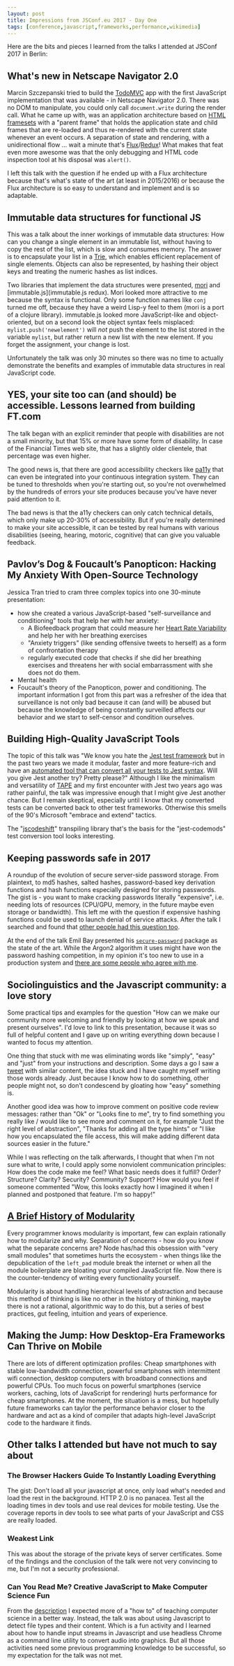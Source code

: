 ```yaml
---
layout: post
title: Impressions from JSConf.eu 2017 - Day One
tags: [conference,javascript,frameworks,performance,wikimedia]
---
```

Here are the bits and pieces I learned from the talks I attended at JSConf 2017 in Berlin:

## What's new in Netscape Navigator 2.0
Marcin Szczepanski tried to build the [TodoMVC](http://todomvc.com) app with the first JavaScript implementation that was available - in Netscape Navigator 2.0. There was no DOM to manipulate, you could only call `document.write` during the render call. What he came up with, was an application architecture based on [HTML framesets](https://www.w3.org/TR/html401/present/frames.html) with a "parent frame" that holds the application state and child frames that are re-loaded and thus re-rendered with the current state whenever an event occurs. A separation of state and rendering, with a unidirectional flow ... wait a minute that's [Flux](https://facebook.github.io/flux/)/[Redux](http://redux.js.org)! What makes that feat even more awesome was that the only debugging and HTML code inspection tool at his disposal was `alert()`.

I left this talk with the question if he ended up with a Flux architecture because that's what's state of the art (at least in 2015/2016) or because the Flux architecture is so easy to understand and implement and is so adaptable.

## Immutable data structures for functional JS
This was a talk about the inner workings of immutable data structures: How can you change a single element in an immutable list, without having to copy the rest of the list, which is slow and consumes memory. The answer is to encapsulate your list in a [Trie](https://en.wikipedia.org/wiki/Trie), which enables efficient replacement of single elements. Objects can also be represented, by hashing their object keys and treating the numeric hashes as list indices.

Two libraries that implement the data structures were presented, [mori](http://swannodette.github.io/mori/) and [immutable.js](immutable.js redux). Mori looked more attractive to me because the syntax is functional. Only some function names like `conj` turned me off, because they have a weird Lisp-y feel to them (mori is a port of a clojure library). immutable.js looked more JavaScript-like and object-oriented, but on a second look the object syntax feels misplaced: `mylist.push('newelement')` will *not* push the element to the list stored in the variable `mylist`, but rather return a new list with the new element. If you forget the assignment, your change is lost.

Unfortunately the talk was only 30 minutes so there was no time to actually demonstrate the benefits and examples of immutable data structures in real JavaScript code.

## YES, your site too can (and should) be accessible. Lessons learned from building FT.com
The talk began with an explicit reminder that people with disabilities are not a small minority, but that 15% or more have some form of disability. In case of the Financial Times web site, that has a slightly older clientele, that percentage was even higher.

The good news is, that there are good accessibility checkers like [pa11y](https://github.com/pa11y/pa11y) that can even be integrated into your continuous integration system. They can be tuned to thresholds when you're starting out, so you're not overwhelmed by the hundreds of errors your site produces because you've have never paid attention to it.

The bad news is that the a11y checkers can only catch technical details, which only make up 20-30% of accessibility. But if you're really determined to make your site accessible, it can be tested by real humans with various disabilities (seeing, hearing, motoric, cognitive) that can give you valuable feedback.


## Pavlov’s Dog & Foucault’s Panopticon: Hacking My Anxiety With Open-Source Technology
Jessica Tran tried to cram three complex topics into one 30-minute presentation:

 * how she created a various JavaScript-based "self-surveillance and conditioning" tools that help her with her anxiety:
   * A Biofeedback program that could measure her [Heart Rate Variability](http://www.drmueller-healthpsychology.com/heart_rate_variability.html) and help her with her breathing exercises
   * "Anxiety triggers" (like sending offensive tweets to herself) as a form of confrontation therapy
   * regularly executed code that checks if she did her breathing exercises and threatens her with social embarrassment with she does not do them.
 * Mental health
 * Foucault's theory of the Panopticon, power and conditioning. The important information I got from this part was a refresher of the idea that surveillance is not only bad because it can (and will) be abused but because the knowledge of being constantly surveilled affects our behavior and we start to self-censor and condition ourselves.

## Building High-Quality JavaScript Tools
The topic of this talk was "We know you hate the [Jest test framework](https://facebook.github.io/jest/) but in the past two years we made it modular, faster and more feature-rich and have an [automated tool that can convert all your tests to Jest syntax](https://github.com/skovhus/jest-codemods). Will you give Jest another try? Pretty please?" Although I like the minimalism and versatility of [TAPE](https://github.com/substack/tape) and my first encounter with Jest two years ago was rather painful, the talk was impressive enough that I might give Jest another chance. But I remain skeptical, especially until I know that my converted tests can be converted back to other test frameworks. Otherwise this smells of the 90's Microsoft "embrace and extend" tactics.

The "[jscodeshift](https://github.com/facebook/jscodeshift)" transpiling library that's the basis for the "jest-codemods" test conversion tool looks interesting.

## Keeping passwords safe in 2017
A roundup of the evolution of secure server-side password storage. From plaintext, to md5 hashes, salted hashes, password-based key derivation functions and hash functions especially designed for storing passwords. The gist is - you want to make cracking passwords literally "expensive", i.e. needing lots of resources (CPU/GPU, memory, in the future maybe even storage or bandwidth). This left me with the question if expensive hashing functions could be used to launch denial of service attacks. After the talk I searched and found that [other people had this question too](https://security.stackexchange.com/q/131243/11919).

At the end of the talk Emil Bay presented his [`secure-password`](https://www.npmjs.com/package/secure-password) package as the state of the art. While the Argon2 algorithm it uses might have won the password hashing competition, in my opinion it's too new to use in a production system and [there are some people who agree with me](https://security.stackexchange.com/q/107337/11919).

## Sociolinguistics and the Javascript community: a love story
Some practical tips and examples for the question "How can we make our community more welcoming and friendly by looking at how we speak and present ourselves". I'd love to link to this presentation, because it was so full of helpful content and I gave up on writing everything down because I wanted to focus my attention.

One thing that stuck with me was eliminating words like "simply", "easy" and "just" from your instructions and description. Some days a go I saw a [tweet](https://twitter.com/iamsapegin/status/856880857570832384) with similar content, the idea stuck and I have caught myself writing those words already. Just because I know how to do something, other people might not, so don't condescend by gloating how "easy" something is.

Another good idea was how to improve comment on positive code review messages: rather than "Ok" or "Looks fine to me", try to find something you really like / would like to see more and comment on it, for example "Just the right level of abstraction", "Thanks for adding all the type hints" or "I like how you encapsulated the file access, this will make adding different data sources easier in the future."

While I was reflecting on the talk afterwards, I thought that when I'm not sure what to write, I could apply some nonviolent communication principles: How does the code make me feel? What basic needs does it fulfill? Order? Structure? Clarity? Security? Community? Support? How would you feel if someone commented "Wow, this looks exactly how I imagined it when I planned and postponed that feature. I'm so happy!"

## [A Brief History of Modularity](https://ashleygwilliams.github.io/jsconfeu-2017/#1)
Every programmer knows modularity is important, few can explain rationally how to modularize and why. Separation of concerns - how do you know what the separate concerns are? Node has/had this obsession with "very small modules" that sometimes hurts the ecosystem - when things like the depublication of the `left_pad` module break the internet or when all the module boilerplate are bloating your compiled JavaScript file. Now there is the counter-tendency of writing every functionality yourself.

Modularity is about handling hierarchical levels of abstraction and because this method of thinking is like no other in the history of thinking, maybe there is not a rational, algorithmic way to do this, but a series of best practices, gut feeling, intuition and years of experience.

## Making the Jump: How Desktop-Era Frameworks Can Thrive on Mobile
There are lots of different optimization profiles: Cheap smartphones with stable low-bandwidth connection, powerful smartphones with intermittent wifi connection, desktop computers with broadband connections and powerful CPUs. Too much focus on powerful smartphones (service workers, caching, lots of JavaScript for rendering) hurts performance for cheap smartphones. At the moment, the situation is a mess, but hopefully future frameworks can taylor the performance behavior closer to the hardware and act as a kind of compiler that adapts high-level JavaScript code to the hardware it finds.

## Other talks I attended but have not much to say about

### The Browser Hackers Guide To Instantly Loading Everything
The gist: Don't load all your javascript at once, only load what's needed and load the rest in the background. HTTP 2.0 is no panacea. Test all the loading times in dev tools and use real devices for mobile testing. Use the coverage reports in dev tools to see what parts of your JavaScript and CSS are really loaded.

### Weakest Link
This was about the storage of the private keys of server certificates. Some of the findings and the conclusion of the talk were not very convincing to me, but I'm not a security professional.

### Can You Read Me? Creative JavaScript to Make Computer Science Fun
From the [description](http://2017.jsconf.eu/speakers/mariko-kosaka-suz-hinton-can-you-read-me-creative-javascript-to-make-computer-science-fun.html) I expected more of a "how to" of teaching computer science in a better way. Instead, the talk was about using Javascript to detect file types and their content. Which is a fun activity and I learned about how to handle input streams in Javascript and use headless Chrome as a command line utility to convert audio into graphics. But all those activities need some previous programming knowledge to be successful, so my expectation for the talk was not met.
